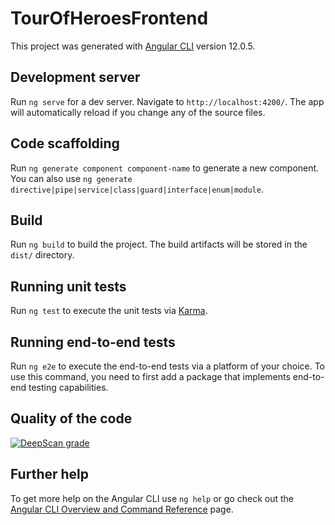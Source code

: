 # TourOfHeroesFrontend

This project was generated with [Angular CLI](https://github.com/angular/angular-cli) version 12.0.5.

## Development server

Run `ng serve` for a dev server. Navigate to `http://localhost:4200/`. The app will automatically reload if you change any of the source files.

## Code scaffolding

Run `ng generate component component-name` to generate a new component. You can also use `ng generate directive|pipe|service|class|guard|interface|enum|module`.

## Build

Run `ng build` to build the project. The build artifacts will be stored in the `dist/` directory.

## Running unit tests

Run `ng test` to execute the unit tests via [Karma](https://karma-runner.github.io).

## Running end-to-end tests

Run `ng e2e` to execute the end-to-end tests via a platform of your choice. To use this command, you need to first add a package that implements end-to-end testing capabilities.

## Quality of the code

[![DeepScan grade](https://deepscan.io/api/teams/18420/projects/21774/branches/632506/badge/grade.svg)](https://deepscan.io/dashboard#view=project&tid=18420&pid=21774&bid=632506)

## Further help

To get more help on the Angular CLI use `ng help` or go check out the [Angular CLI Overview and Command Reference](https://angular.io/cli) page.
